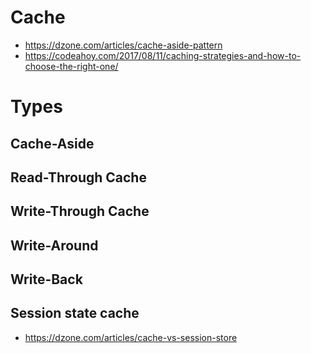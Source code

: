 # Cache

- https://dzone.com/articles/cache-aside-pattern
- https://codeahoy.com/2017/08/11/caching-strategies-and-how-to-choose-the-right-one/

# Types

## Cache-Aside

## Read-Through Cache

## Write-Through Cache

## Write-Around

## Write-Back

## Session state cache

- https://dzone.com/articles/cache-vs-session-store

